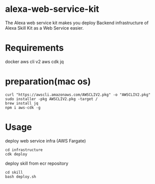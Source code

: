 # alexa-web-service-kit

The Alexa web service kit makes you deploy Backend infrastructure of Alexa Skill Kit as a Web Service easier.

# Requirements
docker
aws cli v2
aws cdk
jq

# preparation(mac os)
```
curl "https://awscli.amazonaws.com/AWSCLIV2.pkg" -o "AWSCLIV2.pkg"
sudo installer -pkg AWSCLIV2.pkg -target /
brew install jq
npm i aws-cdk -g

```
# Usage
deploy web service infra (AWS Fargate)
```
cd infrastructure
cdk deploy
```

deploy skill from ecr repository
```
cd skill
bash deploy.sh
```


